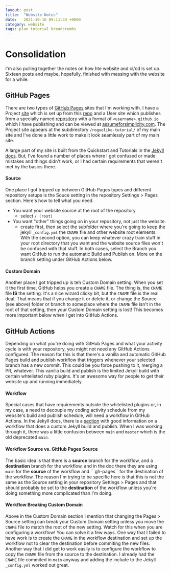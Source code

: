 ```yaml
---
layout: post
title:  "Website Notes"
date:   2021-10-16 09:11:34 +0000
category: website
tags: plan tutorial breadcrumbs
---
```


# Consolidation
I'm also pulling together the notes on how hte website and ci/cd is set up. Sixteen posts and maybe, hopefully, finished with messing with the website for a while.  

## GitHub Pages
There are two types of [GitHub Pages][pages] sites that I'm working with. I have a Project [site][roguelike] which is set up from this [repo][repo] and a User site which publishes from a specially named [repository][user-repo] with a format of ```<username>.github.io``` which I have publishing and can be viewed at [assumeforsimplicity.com][afs]. The Project site appears at the subdirectory ```/roguelike-tutorial/``` of my main site and I've done a little work to make it look seamlessly part of my main site.  

A large part of my site is built from the Quickstart and Tutorials in the [Jekyll docs][jekyll]. But, I've found a number of places where I got confused or made mistakes and things didn't work, or I had certain requirements that weren't met by the basics there.  

#### Source
One place I got tripped up between GitHub Pages types and different repository setups is the Souce setting in the repository Settings > Pages section. Here's how to tell what you need.  
* You want your website source at the root of the repository.  
  * select ```/ (root)```
* You want "other" things going on in your repository, not just the website.  
  * create first, then select the subfolder where you're going to keep the jekyll ```_config.yml``` the ```CNAME``` file and other website root elements.  
With the second option, you can keep whatever crazy train stuff in your root directory that you want and the website source files won't be confused with that stuff. In both cases, select the Branch you want GitHub to run the automatic Build and Publish on. More on the branch setting under GitHub Actions below.  

#### Custom Domain
Another place I got tripped up is teh Custom Domain setting. When you set it the first time, GitHub helps you create a ```CNAME``` file. The thing is, the ```CNAME``` file __IS__ the setting. It's a nice wizard clicky bit, but the ```CNAME``` file is the real deal. That means that if you change it or delete it, or change the Source (see above) folder or branch to someplace where the ```CNAME``` file isn't in the root of that setting, then your Custom Domain setting is lost! This becomes more important below when I get into GitHub Actions.  

## GitHub Actions
Depending on what you're doing with GitHub Pages and what your activity cycle is with your repository, you might not need any GitHub Actions configured. The reason for this is that there's a vanilla and automatic GitHub Pages build and publish workflow that triggers whenever your selected branch has a new commit. This could be you force pushing to it, merging a PR, whatever. This vanilla build and publish is the limited Jekyll build with certain whtelisted ruby plugins. It's an awesome way for people to get their website up and running immediately.  

#### Workflow
Special cases that have requirements outside the whitelisted plugins or, in my case, a need to decouple my coding activity schedule from my website's build and publish schedule, will need a workflow in GitHub Actions. In the Jekyll docs, there is a [section][jekyll-action] with good information on a workflow that does a custom Jekyll build and publish. When I was working through it, there was a little confusion between ```main``` and ```master``` which is the old deprecated ```main```.  

#### Workflow Source vs. GitHub Pages Source
The basic idea is that there is a __source__ branch for the workflow, and a __destination__ branch for the workflow, and in the doc there they are using ```main``` for the __source__ of the workflow and ```gh-pages`` for the destination of the workflow. The reason I'm trying to be specific here is that this is not the same as the Source setting in your repository Settings > Pages and that should probably be set to the __destination__ of the workflow unless you're doing something more complicated than I'm doing.  

#### Workflow Breaking Custom Domain
Above in the Custom Domain section I mention that changing the Pages > Source setting can break your Custom Domain setting unless you move the ```CNAME``` file to match the root of the new setting. Watch for this when you are configuring a workflow! You can solve it a few ways. One way that I failed to have work is to create the ```CNAME``` in the workflow destination and set up the workflow not to clear the destination before commiting the new files. Another way that I did get to work easily is to configure the workflow to copy the ```CNAME``` file from the source to the destination. I already had the ```CNAME``` file commited in ```main``` anyway and adding the include to the Jekyll ```_config.yml``` worked out great.  

[pages]: https://docs.github.com/en/pages/getting-started-with-github-pages/about-github-pages
[roguelike]: https://assumeforsimplicity.com/roguelike-tutorial/
[repo]: https://github.com/jr101dallas/roguelike-tutorial
[user-repo]: https://github.com/jr101dallas/jr101dallas.github.io
[afs]: https://assumeforsimplicity.com
[jekyll]: https://jekyllrb.com/docs/
[jekyll-action]: https://jekyllrb.com/docs/continuous-integration/github-actions/